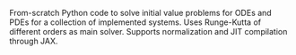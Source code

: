 From-scratch Python code to solve initial value problems for ODEs and PDEs for a collection of implemented systems. Uses Runge-Kutta of different orders as main solver. Supports normalization and JIT compilation through JAX. 
